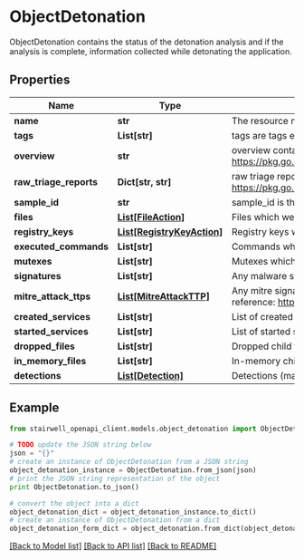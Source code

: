 # ObjectDetonation

ObjectDetonation contains the status of the detonation analysis and if the analysis is complete, information collected while detonating the application.

## Properties
Name | Type | Description | Notes
------------ | ------------- | ------------- | -------------
**name** | **str** | The resource name of the detonation. | [optional] 
**tags** | **List[str]** | tags are tags extracted from Triage. | [optional] 
**overview** | **str** | overview contains the overview provided by triage. https://pkg.go.dev/github.com/hatching/triage@v1.0.0/types#OverviewReport | [optional] 
**raw_triage_reports** | **Dict[str, str]** | raw triage reports correspond to each individual sandbox run of an object. https://pkg.go.dev/github.com/hatching/triage@v1.0.0/types#TriageReport | [optional] 
**sample_id** | **str** | sample_id is the sampleID returned by Triage identifying the detonation. | [optional] 
**files** | [**List[FileAction]**](FileAction.md) | Files which were accessed during the detonation. | [optional] 
**registry_keys** | [**List[RegistryKeyAction]**](RegistryKeyAction.md) | Registry keys which were read/written/deleted. | [optional] 
**executed_commands** | **List[str]** | Commands which were executed during the detonation | [optional] 
**mutexes** | **List[str]** | Mutexes which were used during the detonation. | [optional] 
**signatures** | **List[str]** | Any malware signatures which are detected during detonation. | [optional] 
**mitre_attack_ttps** | [**List[MitreAttackTTP]**](MitreAttackTTP.md) | Any mitre signatures which are detected during detonation. Mitre TTPs reference: https://attack.mitre.org/techniques/enterprise/ | [optional] 
**created_services** | **List[str]** | List of created serviced during detonation. | [optional] 
**started_services** | **List[str]** | List of started services during detonation. | [optional] 
**dropped_files** | **List[str]** | Dropped child file hashes. | [optional] 
**in_memory_files** | **List[str]** | In-memory child file hashes. | [optional] 
**detections** | [**List[Detection]**](Detection.md) | Detections (malware family, yara, suricata...) | [optional] 

## Example

```python
from stairwell_openapi_client.models.object_detonation import ObjectDetonation

# TODO update the JSON string below
json = "{}"
# create an instance of ObjectDetonation from a JSON string
object_detonation_instance = ObjectDetonation.from_json(json)
# print the JSON string representation of the object
print ObjectDetonation.to_json()

# convert the object into a dict
object_detonation_dict = object_detonation_instance.to_dict()
# create an instance of ObjectDetonation from a dict
object_detonation_form_dict = object_detonation.from_dict(object_detonation_dict)
```
[[Back to Model list]](../README.md#documentation-for-models) [[Back to API list]](../README.md#documentation-for-api-endpoints) [[Back to README]](../README.md)



